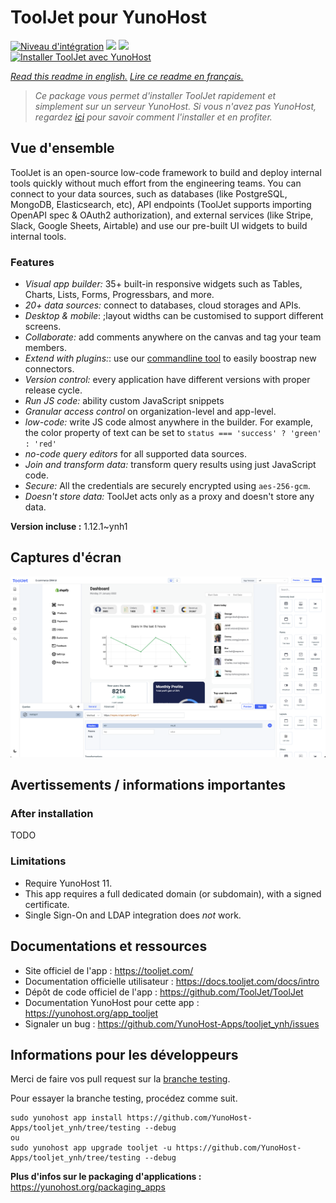 # ToolJet pour YunoHost

[![Niveau d'intégration](https://dash.yunohost.org/integration/tooljet.svg)](https://dash.yunohost.org/appci/app/tooljet) ![](https://ci-apps.yunohost.org/ci/badges/tooljet.status.svg) ![](https://ci-apps.yunohost.org/ci/badges/tooljet.maintain.svg)  
[![Installer ToolJet avec YunoHost](https://install-app.yunohost.org/install-with-yunohost.svg)](https://install-app.yunohost.org/?app=tooljet)

*[Read this readme in english.](./README.md)*
*[Lire ce readme en français.](./README_fr.md)*

> *Ce package vous permet d'installer ToolJet rapidement et simplement sur un serveur YunoHost.
Si vous n'avez pas YunoHost, regardez [ici](https://yunohost.org/#/install) pour savoir comment l'installer et en profiter.*

## Vue d'ensemble

ToolJet is an open-source low-code framework to build and deploy internal tools quickly without much effort from the engineering teams. You can connect to your data sources, such as databases (like PostgreSQL, MongoDB, Elasticsearch, etc), API endpoints (ToolJet supports importing OpenAPI spec & OAuth2 authorization), and external services (like Stripe, Slack, Google Sheets, Airtable) and use our pre-built UI widgets to build internal tools.

### Features

- *Visual app builder:* 35+ built-in responsive widgets such as Tables, Charts, Lists, Forms, Progressbars, and more.
- *20+ data sources:* connect to databases, cloud storages and APIs.
- *Desktop & mobile*: ;layout widths can be customised to support different screens. 
- *Collaborate:* add comments anywhere on the canvas and tag your team members.
- *Extend with plugins:*: use our [commandline tool](https://www.npmjs.com/package/tooljet) to easily boostrap new connectors.
- *Version control:* every application have different versions with proper release cycle.
- *Run JS code:* ability custom JavaScript snippets
- *Granular access control* on organization-level and app-level.
- *low-code:* write JS code almost anywhere in the builder. For example, the color property of text can be set to `status === 'success' ? 'green' : 'red'`
- *no-code query editors* for all supported data sources.
- *Join and transform data:* transform query results using just JavaScript code. 
- *Secure:* All the credentials are securely encrypted using `aes-256-gcm`.
- *Doesn't store data:* ToolJet acts only as a proxy and doesn't store any data.


**Version incluse :** 1.12.1~ynh1



## Captures d'écran

![](./doc/screenshots/example.png)

## Avertissements / informations importantes

### After installation

TODO

### Limitations

* Require YunoHost 11.
* This app requires a full dedicated domain (or subdomain), with a signed certificate.
* Single Sign-On and LDAP integration does *not* work.

## Documentations et ressources

* Site officiel de l'app : https://tooljet.com/
* Documentation officielle utilisateur : https://docs.tooljet.com/docs/intro
* Dépôt de code officiel de l'app : https://github.com/ToolJet/ToolJet
* Documentation YunoHost pour cette app : https://yunohost.org/app_tooljet
* Signaler un bug : https://github.com/YunoHost-Apps/tooljet_ynh/issues

## Informations pour les développeurs

Merci de faire vos pull request sur la [branche testing](https://github.com/YunoHost-Apps/tooljet_ynh/tree/testing).

Pour essayer la branche testing, procédez comme suit.
```
sudo yunohost app install https://github.com/YunoHost-Apps/tooljet_ynh/tree/testing --debug
ou
sudo yunohost app upgrade tooljet -u https://github.com/YunoHost-Apps/tooljet_ynh/tree/testing --debug
```

**Plus d'infos sur le packaging d'applications :** https://yunohost.org/packaging_apps